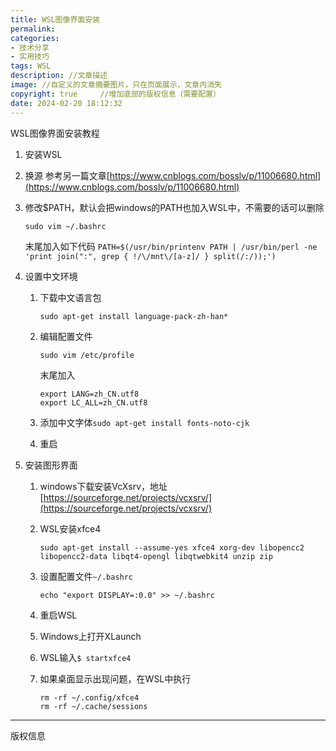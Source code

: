 ```yaml
---
title: WSL图像界面安装
permalink: 
categories: 
- 技术分享
- 实用技巧
tags: WSL
description: //文章描述
image: //自定义的文章摘要图片，只在页面展示，文章内消失
copyright: true     //增加底部的版权信息（需要配置）
date: 2024-02-20 18:12:32
---
```


WSL图像界面安装教程

<!--more-->

1.  安装WSL

2.  换源
    参考另一篇文章[https://www.cnblogs.com/bosslv/p/11006680.html](https://www.cnblogs.com/bosslv/p/11006680.html)

3.  修改$PATH，默认会把windows的PATH也加入WSL中，不需要的话可以删除

    ```
    sudo vim ~/.bashrc
    ```

    末尾加入如下代码
    `PATH=$(/usr/bin/printenv PATH | /usr/bin/perl -ne 'print join(":", grep { !/\/mnt\/[a-z]/ } split(/:/));')`

4.  设置中文环境
    1.  下载中文语言包

        ```
        sudo apt-get install language-pack-zh-han*
        ```

    2.  编辑配置文件

        ```
        sudo vim /etc/profile
        ```

        末尾加入

        ```
        export LANG=zh_CN.utf8
        export LC_ALL=zh_CN.utf8
        ```

    3.  添加中文字体`sudo apt-get install fonts-noto-cjk`

    4.  重启

5.  安装图形界面
    1.  windows下载安装VcXsrv，地址[https://sourceforge.net/projects/vcxsrv/](https://sourceforge.net/projects/vcxsrv/)
    2.  WSL安装xfce4

        ```
        sudo apt-get install --assume-yes xfce4 xorg-dev libopencc2 libopencc2-data libqt4-opengl libqtwebkit4 unzip zip
        ```

    3.  设置配置文件`~/.bashrc`

        ```
        echo "export DISPLAY=:0.0" >> ~/.bashrc
        ```

    4.  重启WSL
    5.  Windows上打开XLaunch
    6.  WSL输入`$ startxfce4`
    7.  如果桌面显示出现问题，在WSL中执行

        ```
        rm -rf ~/.config/xfce4
        rm -rf ~/.cache/sessions
        ```


<hr />
版权信息